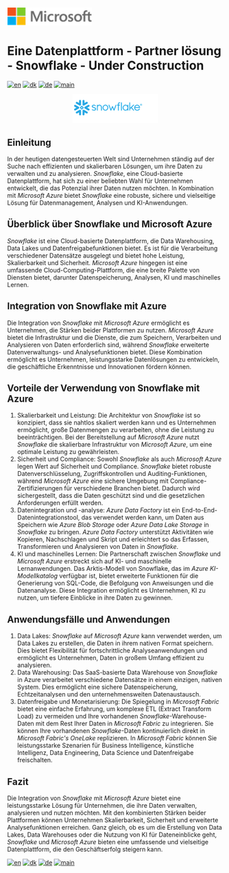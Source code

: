 ![microsoft](../../images/microsoft.png)

# Eine Datenplattform - Partner lösung - Snowflake - Under Construction

[![en](https://img.shields.io/badge/lang-en-red.svg)](Snowflake.md)
[![dk](https://img.shields.io/badge/lang-dk-green.svg)](Snowflake-da.md)
[![de](https://img.shields.io/badge/lang-de-yellow.svg)](Snowflake-de.md)
[![main](https://img.shields.io/badge/main-document-blue.svg)](../../README.mdREADME.md)

<div style="text-align: center"><img src="../../images/snowflake.png" width="200" /></div>

## Einleitung

In der heutigen datengesteuerten Welt sind Unternehmen ständig auf der Suche nach effizienten und skalierbaren Lösungen, um ihre Daten zu verwalten und zu analysieren. *Snowflake*, eine Cloud-basierte Datenplattform, hat sich zu einer beliebten Wahl für Unternehmen entwickelt, die das Potenzial ihrer Daten nutzen möchten. In Kombination mit *Microsoft Azure*  bietet *Snowflake* eine robuste, sichere und vielseitige Lösung für Datenmanagement, Analysen und KI-Anwendungen.

## Überblick über Snowflake und Microsoft Azure

*Snowflake* ist eine Cloud-basierte Datenplattform, die Data Warehousing, Data Lakes und Datenfreigabefunktionen bietet. Es ist für die Verarbeitung verschiedener Datensätze ausgelegt und bietet hohe Leistung, Skalierbarkeit und Sicherheit. *Microsoft Azure* hingegen ist eine umfassende Cloud-Computing-Plattform, die eine breite Palette von Diensten bietet, darunter Datenspeicherung, Analysen, KI und maschinelles Lernen.

## Integration von Snowflake mit Azure

Die Integration von *Snowflake* mit *Microsoft Azure* ermöglicht es Unternehmen, die Stärken beider Plattformen zu nutzen. *Microsoft Azure* bietet die Infrastruktur und die Dienste, die zum Speichern, Verarbeiten und Analysieren von Daten erforderlich sind, während *Snowflake* erweiterte Datenverwaltungs- und Analysefunktionen bietet. Diese Kombination ermöglicht es Unternehmen, leistungsstarke Datenlösungen zu entwickeln, die geschäftliche Erkenntnisse und Innovationen fördern können.

## Vorteile der Verwendung von Snowflake mit Azure

1) Skalierbarkeit und Leistung: Die Architektur von *Snowflake* ist so konzipiert, dass sie nahtlos skaliert werden kann und es Unternehmen ermöglicht, große Datenmengen zu verarbeiten, ohne die Leistung zu beeinträchtigen. Bei der Bereitstellung auf *Microsoft Azure* nutzt *Snowflake* die skalierbare  Infrastruktur von *Microsoft Azure*,  um eine optimale Leistung zu gewährleisten.
2) Sicherheit und Compliance: Sowohl *Snowflake* als  auch *Microsoft Azure* legen Wert auf Sicherheit und Compliance. *Snowflake* bietet robuste Datenverschlüsselung, Zugriffskontrollen und Auditing-Funktionen, während *Microsoft Azure* eine sichere Umgebung mit Compliance-Zertifizierungen für verschiedene Branchen bietet. Dadurch wird sichergestellt, dass die Daten geschützt sind und die gesetzlichen Anforderungen erfüllt werden.
3) Datenintegration und -analyse: *Azure Data Factory* ist ein End-to-End-Datenintegrationstool, das verwendet werden kann, um Daten aus Speichern wie *Azure Blob Storage* oder *Azure Data Lake Storage* in *Snowflake* zu bringen. *Azure Data Factory* unterstützt Aktivitäten wie Kopieren, Nachschlagen und Skript und erleichtert so das Erfassen, Transformieren und Analysieren von Daten in *Snowflake*.
4) KI und maschinelles Lernen: Die Partnerschaft zwischen *Snowflake* und *Microsoft Azure* erstreckt sich auf KI- und maschinelle Lernanwendungen. Das  Arktis-Modell von Snowflake, das im *Azure KI-Modellkatalog* verfügbar ist, bietet erweiterte Funktionen für die Generierung von SQL-Code, die Befolgung von Anweisungen und die Datenanalyse. Diese Integration ermöglicht es Unternehmen, KI zu nutzen, um tiefere Einblicke in ihre Daten zu gewinnen.

## Anwendungsfälle und Anwendungen

1) Data Lakes: *Snowflake* auf *Microsoft Azure* kann verwendet werden, um Data Lakes zu erstellen, die Daten in ihrem nativen Format speichern. Dies bietet Flexibilität für fortschrittliche Analyseanwendungen und ermöglicht es Unternehmen, Daten in großem Umfang effizient zu analysieren.
2) Data Warehousing:  Das SaaS-basierte Data Warehouse von *Snowflake* in Azure verarbeitet verschiedene Datensätze in einem einzigen, nativen System. Dies ermöglicht eine sichere Datenspeicherung, Echtzeitanalysen und den unternehmensweiten Datenaustausch.
3) Datenfreigabe und Monetarisierung: Die Spiegelung in *Microsoft Fabric* bietet eine einfache Erfahrung, um komplexe ETL (Extract Transform Load) zu vermeiden und Ihre vorhandenen *Snowflake*-Warehouse-Daten mit dem Rest Ihrer Daten in *Microsoft Fabric* zu integrieren. Sie können Ihre vorhandenen *Snowflake*-Daten kontinuierlich direkt in *Microsoft Fabric's OneLake* replizieren. In *Microsoft Fabric* können Sie leistungsstarke Szenarien für Business Intelligence, künstliche Intelligenz, Data Engineering, Data Science und Datenfreigabe freischalten.

## Fazit

Die Integration von *Snowflake* mit *Microsoft Azure* bietet eine leistungsstarke Lösung für Unternehmen, die ihre Daten verwalten, analysieren und nutzen möchten. Mit den kombinierten Stärken beider Plattformen können Unternehmen Skalierbarkeit, Sicherheit und erweiterte Analysefunktionen erreichen. Ganz gleich, ob es um die Erstellung von Data Lakes, Data Warehouses oder die Nutzung von KI für Dateneinblicke geht, *Snowflake* und *Microsoft Azure* bieten eine umfassende und vielseitige Datenplattform, die den Geschäftserfolg steigern kann.

[![en](https://img.shields.io/badge/lang-en-red.svg)](Snowflake.md)
[![dk](https://img.shields.io/badge/lang-dk-green.svg)](Snowflake-da.md)
[![de](https://img.shields.io/badge/lang-de-yellow.svg)](Snowflake-de.md)
[![main](https://img.shields.io/badge/main-document-blue.svg)](../../README.mdREADME.md)